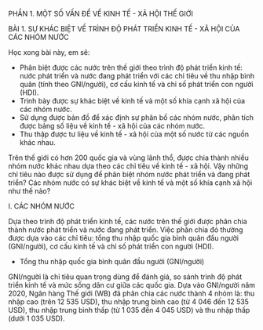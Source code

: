 PHẦN 1. MỘT SỐ VẤN ĐỀ VỀ KINH TẾ - XÃ HỘI THẾ GIỚI

BÀI 1. SỰ KHÁC BIỆT VỀ TRÌNH ĐỘ PHÁT TRIỂN KINH TẾ - XÃ HỘI CỦA CÁC NHÓM NƯỚC

Học xong bài này, em sẽ:
- Phân biệt được các nước trên thế giới theo trình độ phát triển kinh tế: nước phát triển và nước đang phát triển với các chỉ tiêu về thu nhập bình quân (tính theo GNI/người), cơ cấu kinh tế và chỉ số phát triển con người (HDI).
- Trình bày được sự khác biệt về kinh tế và một số khía cạnh xã hội của các nhóm nước.
- Sử dụng được bản đồ để xác định sự phân bố các nhóm nước, phân tích được bảng số liệu về kinh tế - xã hội của các nhóm nước.
- Thu thập được tư liệu về kinh tế - xã hội của một số nước từ các nguồn khác nhau.

Trên thế giới có hơn 200 quốc gia và vùng lãnh thổ, được chia thành nhiều nhóm nước khác nhau dựa theo các chỉ tiêu về kinh tế - xã hội. Vậy những chỉ tiêu nào được sử dụng để phân biệt nhóm nước phát triển và đang phát triển? Các nhóm nước có sự khác biệt về kinh tế và một số khía cạnh xã hội như thế nào?

I. CÁC NHÓM NƯỚC

Dựa theo trình độ phát triển kinh tế, các nước trên thế giới được phân chia thành nước phát triển và nước đang phát triển. Việc phân chia đó thường được dựa vào các chỉ tiêu: tổng thu nhập quốc gia bình quân đầu người (GNI/người), cơ cấu kinh tế và chỉ số phát triển con người (HDI).

- Tổng thu nhập quốc gia bình quân đầu người (GNI/người)

GNI/người là chỉ tiêu quan trọng dùng để đánh giá, so sánh trình độ phát triển kinh tế và mức sống dân cư giữa các quốc gia. Dựa vào GNI/người năm 2020, Ngân hàng Thế giới (WB) đã phân chia các nước thành 4 nhóm là: thu nhập cao (trên 12 535 USD), thu nhập trung bình cao (từ 4 046 đến 12 535 USD), thu nhập trung bình thấp (từ 1 035 đến 4 045 USD) và thu nhập thấp (dưới 1 035 USD).